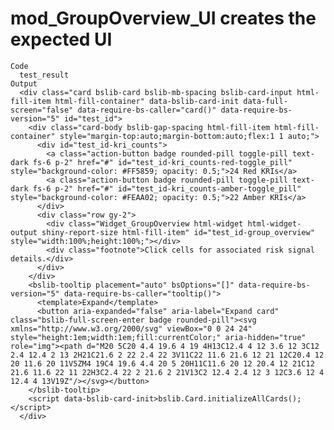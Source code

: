 # mod_GroupOverview_UI creates the expected UI

    Code
      test_result
    Output
      <div class="card bslib-card bslib-mb-spacing bslib-card-input html-fill-item html-fill-container" data-bslib-card-init data-full-screen="false" data-require-bs-caller="card()" data-require-bs-version="5" id="test_id">
        <div class="card-body bslib-gap-spacing html-fill-item html-fill-container" style="margin-top:auto;margin-bottom:auto;flex:1 1 auto;">
          <div id="test_id-kri_counts">
            <a class="action-button badge rounded-pill toggle-pill text-dark fs-6 p-2" href="#" id="test_id-kri_counts-red-toggle_pill" style="background-color: #FF5859; opacity: 0.5;">24 Red KRIs</a>
            <a class="action-button badge rounded-pill toggle-pill text-dark fs-6 p-2" href="#" id="test_id-kri_counts-amber-toggle_pill" style="background-color: #FEAA02; opacity: 0.5;">22 Amber KRIs</a>
          </div>
          <div class="row gy-2">
            <div class="Widget_GroupOverview html-widget html-widget-output shiny-report-size html-fill-item" id="test_id-group_overview" style="width:100%;height:100%;"></div>
            <div class="footnote">Click cells for associated risk signal details.</div>
          </div>
        </div>
        <bslib-tooltip placement="auto" bsOptions="[]" data-require-bs-version="5" data-require-bs-caller="tooltip()">
          <template>Expand</template>
          <button aria-expanded="false" aria-label="Expand card" class="bslib-full-screen-enter badge rounded-pill"><svg xmlns="http://www.w3.org/2000/svg" viewBox="0 0 24 24" style="height:1em;width:1em;fill:currentColor;" aria-hidden="true" role="img"><path d="M20 5C20 4.4 19.6 4 19 4H13C12.4 4 12 3.6 12 3C12 2.4 12.4 2 13 2H21C21.6 2 22 2.4 22 3V11C22 11.6 21.6 12 21 12C20.4 12 20 11.6 20 11V5ZM4 19C4 19.6 4.4 20 5 20H11C11.6 20 12 20.4 12 21C12 21.6 11.6 22 11 22H3C2.4 22 2 21.6 2 21V13C2 12.4 2.4 12 3 12C3.6 12 4 12.4 4 13V19Z"/></svg></button>
        </bslib-tooltip>
        <script data-bslib-card-init>bslib.Card.initializeAllCards();</script>
      </div>

